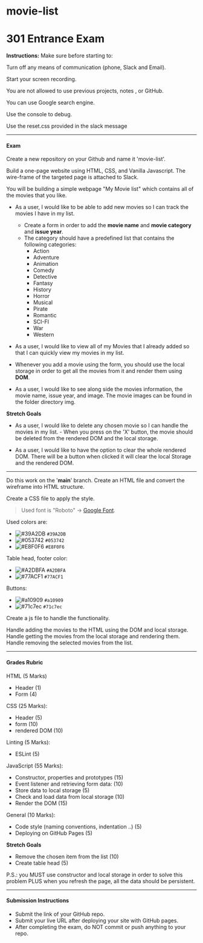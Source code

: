 # movie-list

# 301 Entrance Exam

**Instructions:**
Make sure before starting to:

Turn off any means of communication (phone, Slack and Email).

Start your screen recording.

You are not allowed to use previous projects, notes , or GitHub.

You can use Google search engine.

Use the console to debug.

Use the reset.css provided in the slack message

******************************************************

#### Exam

Create a new repository on your Github and name it 'movie-list'.

Build a one-page website using HTML, CSS, and Vanilla Javascript. The wire-frame of the targeted page is attached to Slack.

You will be building a simple webpage "My Movie list" which contains all of the movies that you like.

- As a user, I would like to be able to add new movies so I can track the movies I have in my list.
  - Create a form in order to add the **movie name** and **movie category** and **issue year**.
  - The category should have a predefined list that contains the following categories:
    - Action
    - Adventure
    - Animation
    - Comedy
    - Detective
    - Fantasy
    - History
    - Horror
    - Musical
    - Pirate
    - Romantic
    - SCI-FI
    - War
    - Western

- As a user, I would like to view all of my Movies that I already added so that I can quickly view my movies in my list.
- Whenever you add a movie using the form, you should use the local storage in order to get all the movies from it and render them using **DOM**.
- As a user, I would like to see along side the movies information, the movie name, issue year, and image. The movie images can be found in the folder directory img.

**Stretch Goals**

- As a user, I would like to delete any chosen movie so I can handle the movies in my list. - When you press on the 'X' button, the movie should be deleted from the rendered DOM and the local storage.

- As a user, I would like to have the option to clear the whole rendered DOM. There will be a button when clicked it will clear the local Storage and the rendered DOM.

******************************************************
Do this work on the '**main**' branch.
Create an HTML file and convert the wireframe into HTML structure.

Create a CSS file to apply the style.

> Used font is "Roboto" -> [Google Font](https://fonts.google.com/).

Used colors are:

- ![#39A2DB](https://via.placeholder.com/15/39A2DB/000000?text=+) `#39A2DB`
- ![#053742](https://via.placeholder.com/15/053742/000000?text=+) `#053742`
- ![#E8F0F6](https://via.placeholder.com/15/E8F0F6/000000?text=+) `#E8F0F6`

Table head, footer color:

- ![#A2DBFA](https://via.placeholder.com/15/A2DBFA/000000?text=+) `#A2DBFA`
- ![#77ACF1](https://via.placeholder.com/15/77ACF1/000000?text=+) `#77ACF1`

Buttons:

- ![#a10909](https://via.placeholder.com/15/a10909/000000?text=+) `#a10909`
- ![#71c7ec](https://via.placeholder.com/15/71c7ec/000000?text=+) `#71c7ec`

Create a js file to handle the functionality.

Handle adding the movies to the HTML using the DOM and local storage.
Handle getting the movies from the local storage and rendering them.
Handle removing the selected movies from the list.

******************************************************

#### Grades Rubric

HTML (5 Marks)

- Header (1)
- Form (4)

CSS (25 Marks):

- Header (5)
- form (10)
- rendered DOM (10)

Linting (5 Marks):

- ESLint (5)

JavaScript (55 Marks):

- Constructor, properties and prototypes (15)
- Event listener and retrieving form data: (10)
- Store data to local storage (5)
- Check and load data from local storage (10)
- Render the DOM (15)

General (10 Marks):

- Code style (naming conventions, indentation ..) (5)
- Deploying on GitHub Pages (5)

**Stretch Goals**

- Remove the chosen item from the list (10)
- Create table head (5)

P.S.: you MUST use constructor and local storage in order to solve this problem PLUS when you refresh the page, all the data should be persistent.

******************************************************

#### Submission Instructions

- Submit the link of your GitHub repo.
- Submit your live URL after deploying your site with GitHub pages.
- After completing the exam, do NOT commit or push anything to your repo.
